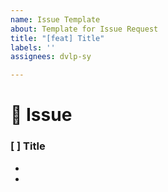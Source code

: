 ```yaml
---
name: Issue Template
about: Template for Issue Request
title: "[feat] Title"
labels: ''
assignees: dvlp-sy

---
```


# 📌 Issue
### [ ] Title

* 
*
